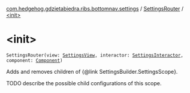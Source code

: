 [com.hedgehog.gdzietabiedra.ribs.bottomnav.settings](../index.md) / [SettingsRouter](index.md) / [&lt;init&gt;](./-init-.md)

# &lt;init&gt;

`SettingsRouter(view: `[`SettingsView`](../-settings-view/index.md)`, interactor: `[`SettingsInteractor`](../-settings-interactor/index.md)`, component: `[`Component`](../-settings-builder/-component/index.md)`)`

Adds and removes children of {@link SettingsBuilder.SettingsScope}.

TODO describe the possible child configurations of this scope.

